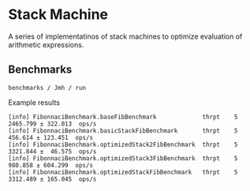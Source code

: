 # Stack Machine

A series of implementatinos of stack machines to optimize evaluation of arithmetic expressions.


## Benchmarks

`benchmarks / Jmh / run`

Example results

```
[info] FibonnaciBenchmark.baseFibBenchmark             thrpt    5  2465.799 ± 322.013  ops/s
[info] FibonnaciBenchmark.basicStackFibBenchmark       thrpt    5   456.614 ± 123.451  ops/s
[info] FibonnaciBenchmark.optimizedStack2FibBenchmark  thrpt    5  3321.844 ±  46.575  ops/s
[info] FibonnaciBenchmark.optimizedStack3FibBenchmark  thrpt    5   980.858 ± 604.299  ops/s
[info] FibonnaciBenchmark.optimizedStackFibBenchmark   thrpt    5  3312.489 ± 165.045  ops/s
```
